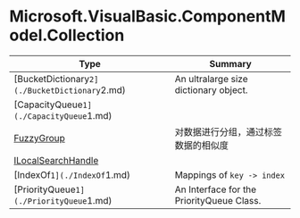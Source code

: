 ﻿
# Microsoft.VisualBasic.ComponentModel.Collection

|Type|Summary|
|----|-------|
|[BucketDictionary`2](./BucketDictionary`2.md)|An ultralarge size dictionary object.|
|[CapacityQueue`1](./CapacityQueue`1.md)||
|[FuzzyGroup](./FuzzyGroup.md)|对数据进行分组，通过标签数据的相似度|
|[ILocalSearchHandle](./ILocalSearchHandle.md)||
|[IndexOf`1](./IndexOf`1.md)|Mappings of ``key -> index``|
|[PriorityQueue`1](./PriorityQueue`1.md)|An Interface for the PriorityQueue Class.|

